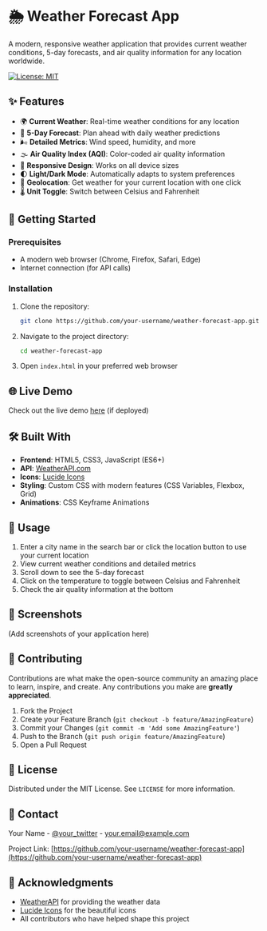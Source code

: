 # 🌦️ Weather Forecast App

A modern, responsive weather application that provides current weather conditions, 5-day forecasts, and air quality information for any location worldwide.

[![License: MIT](https://img.shields.io/badge/License-MIT-blue.svg)](https://opensource.org/licenses/MIT)

## ✨ Features

- 🌍 **Current Weather**: Real-time weather conditions for any location
- 📅 **5-Day Forecast**: Plan ahead with daily weather predictions
- 🌬️ **Detailed Metrics**: Wind speed, humidity, and more
- 🌫️ **Air Quality Index (AQI)**: Color-coded air quality information
- 📱 **Responsive Design**: Works on all device sizes
- 🌓 **Light/Dark Mode**: Automatically adapts to system preferences
- 📍 **Geolocation**: Get weather for your current location with one click
- 🌡️ **Unit Toggle**: Switch between Celsius and Fahrenheit

## 🚀 Getting Started

### Prerequisites

- A modern web browser (Chrome, Firefox, Safari, Edge)
- Internet connection (for API calls)

### Installation

1. Clone the repository:
   ```bash
   git clone https://github.com/your-username/weather-forecast-app.git
   ```
2. Navigate to the project directory:
   ```bash
   cd weather-forecast-app
   ```
3. Open `index.html` in your preferred web browser

## 🌐 Live Demo

Check out the live demo [here](https://your-demo-link.com) (if deployed)

## 🛠️ Built With

- **Frontend**: HTML5, CSS3, JavaScript (ES6+)
- **API**: [WeatherAPI.com](https://www.weatherapi.com/)
- **Icons**: [Lucide Icons](https://lucide.dev/)
- **Styling**: Custom CSS with modern features (CSS Variables, Flexbox, Grid)
- **Animations**: CSS Keyframe Animations

## 📝 Usage

1. Enter a city name in the search bar or click the location button to use your current location
2. View current weather conditions and detailed metrics
3. Scroll down to see the 5-day forecast
4. Click on the temperature to toggle between Celsius and Fahrenheit
5. Check the air quality information at the bottom

## 📸 Screenshots

(Add screenshots of your application here)

## 🤝 Contributing

Contributions are what make the open-source community an amazing place to learn, inspire, and create. Any contributions you make are **greatly appreciated**.

1. Fork the Project
2. Create your Feature Branch (`git checkout -b feature/AmazingFeature`)
3. Commit your Changes (`git commit -m 'Add some AmazingFeature'`)
4. Push to the Branch (`git push origin feature/AmazingFeature`)
5. Open a Pull Request

## 📄 License

Distributed under the MIT License. See `LICENSE` for more information.

## 📧 Contact

Your Name - [@your_twitter](https://twitter.com/your_username) - your.email@example.com

Project Link: [https://github.com/your-username/weather-forecast-app](https://github.com/your-username/weather-forecast-app)

## 🙏 Acknowledgments

- [WeatherAPI](https://www.weatherapi.com/) for providing the weather data
- [Lucide Icons](https://lucide.dev/) for the beautiful icons
- All contributors who have helped shape this project

